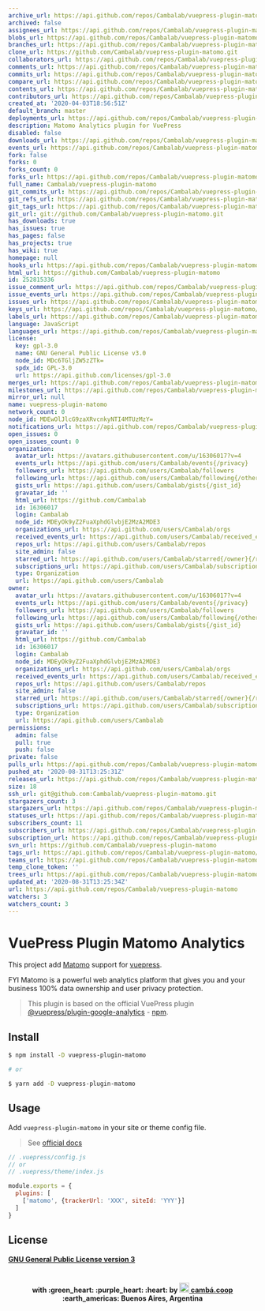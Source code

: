 ```yaml
---
archive_url: https://api.github.com/repos/Cambalab/vuepress-plugin-matomo/{archive_format}{/ref}
archived: false
assignees_url: https://api.github.com/repos/Cambalab/vuepress-plugin-matomo/assignees{/user}
blobs_url: https://api.github.com/repos/Cambalab/vuepress-plugin-matomo/git/blobs{/sha}
branches_url: https://api.github.com/repos/Cambalab/vuepress-plugin-matomo/branches{/branch}
clone_url: https://github.com/Cambalab/vuepress-plugin-matomo.git
collaborators_url: https://api.github.com/repos/Cambalab/vuepress-plugin-matomo/collaborators{/collaborator}
comments_url: https://api.github.com/repos/Cambalab/vuepress-plugin-matomo/comments{/number}
commits_url: https://api.github.com/repos/Cambalab/vuepress-plugin-matomo/commits{/sha}
compare_url: https://api.github.com/repos/Cambalab/vuepress-plugin-matomo/compare/{base}...{head}
contents_url: https://api.github.com/repos/Cambalab/vuepress-plugin-matomo/contents/{+path}
contributors_url: https://api.github.com/repos/Cambalab/vuepress-plugin-matomo/contributors
created_at: '2020-04-03T18:56:51Z'
default_branch: master
deployments_url: https://api.github.com/repos/Cambalab/vuepress-plugin-matomo/deployments
description: Matomo Analytics plugin for VuePress
disabled: false
downloads_url: https://api.github.com/repos/Cambalab/vuepress-plugin-matomo/downloads
events_url: https://api.github.com/repos/Cambalab/vuepress-plugin-matomo/events
fork: false
forks: 0
forks_count: 0
forks_url: https://api.github.com/repos/Cambalab/vuepress-plugin-matomo/forks
full_name: Cambalab/vuepress-plugin-matomo
git_commits_url: https://api.github.com/repos/Cambalab/vuepress-plugin-matomo/git/commits{/sha}
git_refs_url: https://api.github.com/repos/Cambalab/vuepress-plugin-matomo/git/refs{/sha}
git_tags_url: https://api.github.com/repos/Cambalab/vuepress-plugin-matomo/git/tags{/sha}
git_url: git://github.com/Cambalab/vuepress-plugin-matomo.git
has_downloads: true
has_issues: true
has_pages: false
has_projects: true
has_wiki: true
homepage: null
hooks_url: https://api.github.com/repos/Cambalab/vuepress-plugin-matomo/hooks
html_url: https://github.com/Cambalab/vuepress-plugin-matomo
id: 252815336
issue_comment_url: https://api.github.com/repos/Cambalab/vuepress-plugin-matomo/issues/comments{/number}
issue_events_url: https://api.github.com/repos/Cambalab/vuepress-plugin-matomo/issues/events{/number}
issues_url: https://api.github.com/repos/Cambalab/vuepress-plugin-matomo/issues{/number}
keys_url: https://api.github.com/repos/Cambalab/vuepress-plugin-matomo/keys{/key_id}
labels_url: https://api.github.com/repos/Cambalab/vuepress-plugin-matomo/labels{/name}
language: JavaScript
languages_url: https://api.github.com/repos/Cambalab/vuepress-plugin-matomo/languages
license:
  key: gpl-3.0
  name: GNU General Public License v3.0
  node_id: MDc6TGljZW5zZTk=
  spdx_id: GPL-3.0
  url: https://api.github.com/licenses/gpl-3.0
merges_url: https://api.github.com/repos/Cambalab/vuepress-plugin-matomo/merges
milestones_url: https://api.github.com/repos/Cambalab/vuepress-plugin-matomo/milestones{/number}
mirror_url: null
name: vuepress-plugin-matomo
network_count: 0
node_id: MDEwOlJlcG9zaXRvcnkyNTI4MTUzMzY=
notifications_url: https://api.github.com/repos/Cambalab/vuepress-plugin-matomo/notifications{?since,all,participating}
open_issues: 0
open_issues_count: 0
organization:
  avatar_url: https://avatars.githubusercontent.com/u/16306017?v=4
  events_url: https://api.github.com/users/Cambalab/events{/privacy}
  followers_url: https://api.github.com/users/Cambalab/followers
  following_url: https://api.github.com/users/Cambalab/following{/other_user}
  gists_url: https://api.github.com/users/Cambalab/gists{/gist_id}
  gravatar_id: ''
  html_url: https://github.com/Cambalab
  id: 16306017
  login: Cambalab
  node_id: MDEyOk9yZ2FuaXphdGlvbjE2MzA2MDE3
  organizations_url: https://api.github.com/users/Cambalab/orgs
  received_events_url: https://api.github.com/users/Cambalab/received_events
  repos_url: https://api.github.com/users/Cambalab/repos
  site_admin: false
  starred_url: https://api.github.com/users/Cambalab/starred{/owner}{/repo}
  subscriptions_url: https://api.github.com/users/Cambalab/subscriptions
  type: Organization
  url: https://api.github.com/users/Cambalab
owner:
  avatar_url: https://avatars.githubusercontent.com/u/16306017?v=4
  events_url: https://api.github.com/users/Cambalab/events{/privacy}
  followers_url: https://api.github.com/users/Cambalab/followers
  following_url: https://api.github.com/users/Cambalab/following{/other_user}
  gists_url: https://api.github.com/users/Cambalab/gists{/gist_id}
  gravatar_id: ''
  html_url: https://github.com/Cambalab
  id: 16306017
  login: Cambalab
  node_id: MDEyOk9yZ2FuaXphdGlvbjE2MzA2MDE3
  organizations_url: https://api.github.com/users/Cambalab/orgs
  received_events_url: https://api.github.com/users/Cambalab/received_events
  repos_url: https://api.github.com/users/Cambalab/repos
  site_admin: false
  starred_url: https://api.github.com/users/Cambalab/starred{/owner}{/repo}
  subscriptions_url: https://api.github.com/users/Cambalab/subscriptions
  type: Organization
  url: https://api.github.com/users/Cambalab
permissions:
  admin: false
  pull: true
  push: false
private: false
pulls_url: https://api.github.com/repos/Cambalab/vuepress-plugin-matomo/pulls{/number}
pushed_at: '2020-08-31T13:25:31Z'
releases_url: https://api.github.com/repos/Cambalab/vuepress-plugin-matomo/releases{/id}
size: 18
ssh_url: git@github.com:Cambalab/vuepress-plugin-matomo.git
stargazers_count: 3
stargazers_url: https://api.github.com/repos/Cambalab/vuepress-plugin-matomo/stargazers
statuses_url: https://api.github.com/repos/Cambalab/vuepress-plugin-matomo/statuses/{sha}
subscribers_count: 11
subscribers_url: https://api.github.com/repos/Cambalab/vuepress-plugin-matomo/subscribers
subscription_url: https://api.github.com/repos/Cambalab/vuepress-plugin-matomo/subscription
svn_url: https://github.com/Cambalab/vuepress-plugin-matomo
tags_url: https://api.github.com/repos/Cambalab/vuepress-plugin-matomo/tags
teams_url: https://api.github.com/repos/Cambalab/vuepress-plugin-matomo/teams
temp_clone_token: ''
trees_url: https://api.github.com/repos/Cambalab/vuepress-plugin-matomo/git/trees{/sha}
updated_at: '2020-08-31T13:25:34Z'
url: https://api.github.com/repos/Cambalab/vuepress-plugin-matomo
watchers: 3
watchers_count: 3
---
```


# VuePress Plugin Matomo Analytics

This project add [Matomo](https://matomo.org/) support for [vuepress](https://vuepress.vuejs.org/).

FYI Matomo is a powerful web analytics platform that gives you and your business 100% data ownership and user privacy protection.

> This plugin is based on the official VuePress plugin  [@vuepress/plugin-google-analytics](https://github.com/vuejs/vuepress/tree/master/packages/%40vuepress/plugin-google-analytics) - [npm](https://www.npmjs.com/package/@vuepress/plugin-google-analytics).


## Install

```sh
$ npm install -D vuepress-plugin-matomo

# or

$ yarn add -D vuepress-plugin-matomo
```

## Usage

Add `vuepress-plugin-matomo` in your site or theme config file.

> See [official docs](https://vuepress.vuejs.org/plugin/using-a-plugin.html)


```js
// .vuepress/config.js
// or
// .vuepress/theme/index.js

module.exports = {
  plugins: [
    ['matomo', {trackerUrl: 'XXX', siteId: 'YYY'}]
  ]
}
```

## License

[**GNU General Public License version 3**](https://opensource.org/licenses/GPL-3.0)

# <Divider>

<p align="center">
  <strong> with :green_heart: :purple_heart: :heart: by <a href="https://camba.coop" target="_blank" rel="noopener noreferrer"><img width="20" src="http://camba.coop/assets/signature/no_text_logo.png" /> cambá.coop</a> :earth_americas: Buenos Aires, Argentina
  </strong>
</p>
